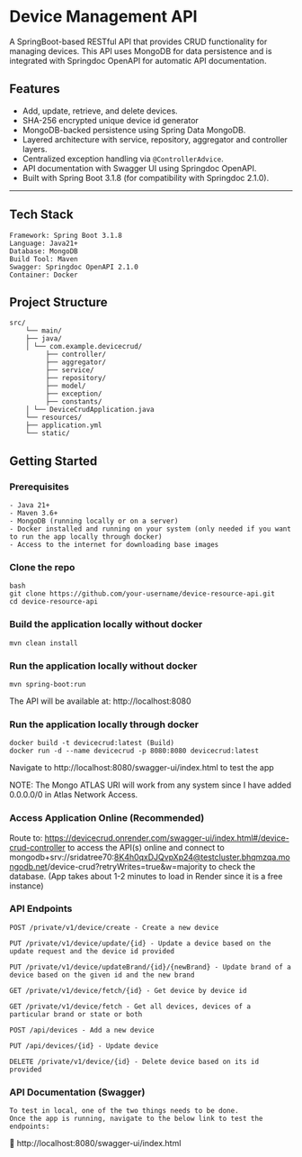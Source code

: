 # Device Management API

A SpringBoot-based RESTful API that provides CRUD functionality for managing devices. 
This API uses MongoDB for data persistence and is integrated with Springdoc OpenAPI for automatic API documentation.

## Features

- Add, update, retrieve, and delete devices.
- SHA-256 encrypted unique device id generator
- MongoDB-backed persistence using Spring Data MongoDB.
- Layered architecture with service, repository, aggregator and controller layers.
- Centralized exception handling via `@ControllerAdvice`.
- API documentation with Swagger UI using Springdoc OpenAPI.
- Built with Spring Boot 3.1.8 (for compatibility with Springdoc 2.1.0).

---

## Tech Stack
    Framework: Spring Boot 3.1.8
    Language: Java21+
    Database: MongoDB
    Build Tool: Maven
    Swagger: Springdoc OpenAPI 2.1.0 
    Container: Docker

## Project Structure

    src/
        └── main/
        ├── java/
        │ └── com.example.devicecrud/
             ├── controller/
             ├── aggregator/
             ├── service/
             ├── repository/
             ├── model/
             ├── exception/
             ├── constants/
        │ └── DeviceCrudApplication.java
        └── resources/
        ├── application.yml
        └── static/

##  Getting Started

### Prerequisites

    - Java 21+
    - Maven 3.6+
    - MongoDB (running locally or on a server)
    - Docker installed and running on your system (only needed if you want to run the app locally through docker)
    - Access to the internet for downloading base images



### Clone the repo
    bash
    git clone https://github.com/your-username/device-resource-api.git
    cd device-resource-api

### Build the application locally without docker

    mvn clean install

### Run the application locally without docker

    mvn spring-boot:run

The API will be available at: http://localhost:8080

### Run the application locally through docker

    docker build -t devicecrud:latest (Build)
    docker run -d --name devicecrud -p 8080:8080 devicecrud:latest

Navigate to http://localhost:8080/swagger-ui/index.html to test the app

NOTE: The Mongo ATLAS URI will work from any system since I have added 0.0.0.0/0 in Atlas Network Access.

### Access Application Online (Recommended)

Route to: https://devicecrud.onrender.com/swagger-ui/index.html#/device-crud-controller to access the API(s) online
and connect to mongodb+srv://sridatree70:8K4h0qxDJQvpXp24@testcluster.bhqmzqa.mongodb.net/device-crud?retryWrites=true&w=majority to check the database.
(App takes about 1-2 minutes to load in Render since it is a free instance)

### API Endpoints
    POST /private/v1/device/create - Create a new device

    PUT /private/v1/device/update/{id} - Update a device based on the update request and the device id provided

    PUT /private/v1/device/updateBrand/{id}/{newBrand} - Update brand of a device based on the given id and the new brand
    
    GET /private/v1/device/fetch/{id} - Get device by device id

    GET /private/v1/device/fetch - Get all devices, devices of a particular brand or state or both
    
    POST /api/devices - Add a new device
    
    PUT /api/devices/{id} - Update device
    
    DELETE /private/v1/device/{id} - Delete device based on its id provided


### API Documentation (Swagger)
    To test in local, one of the two things needs to be done.
    Once the app is running, navigate to the below link to test the endpoints:

🔗 http://localhost:8080/swagger-ui/index.html


